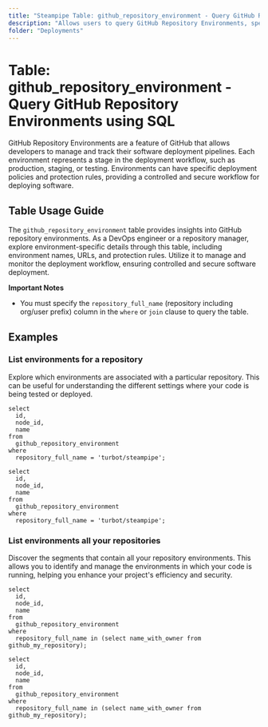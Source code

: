```yaml
---
title: "Steampipe Table: github_repository_environment - Query GitHub Repository Environments using SQL"
description: "Allows users to query GitHub Repository Environments, specifically details about each environment associated with a repository, providing insights into environment names, URLs, and protection rules."
folder: "Deployments"
---
```


# Table: github_repository_environment - Query GitHub Repository Environments using SQL

GitHub Repository Environments are a feature of GitHub that allows developers to manage and track their software deployment pipelines. Each environment represents a stage in the deployment workflow, such as production, staging, or testing. Environments can have specific deployment policies and protection rules, providing a controlled and secure workflow for deploying software.

## Table Usage Guide

The `github_repository_environment` table provides insights into GitHub repository environments. As a DevOps engineer or a repository manager, explore environment-specific details through this table, including environment names, URLs, and protection rules. Utilize it to manage and monitor the deployment workflow, ensuring controlled and secure software deployment.

**Important Notes**
- You must specify the `repository_full_name` (repository including org/user prefix) column in the `where` or `join` clause to query the table.

## Examples

### List environments for a repository
Explore which environments are associated with a particular repository. This can be useful for understanding the different settings where your code is being tested or deployed.

```sql+postgres
select
  id,
  node_id,
  name
from
  github_repository_environment
where
  repository_full_name = 'turbot/steampipe';
```

```sql+sqlite
select
  id,
  node_id,
  name
from
  github_repository_environment
where
  repository_full_name = 'turbot/steampipe';
```

### List environments all your repositories
Discover the segments that contain all your repository environments. This allows you to identify and manage the environments in which your code is running, helping you enhance your project's efficiency and security.

```sql+postgres
select
  id,
  node_id,
  name
from
  github_repository_environment
where
  repository_full_name in (select name_with_owner from github_my_repository);
```

```sql+sqlite
select
  id,
  node_id,
  name
from
  github_repository_environment
where
  repository_full_name in (select name_with_owner from github_my_repository);
```